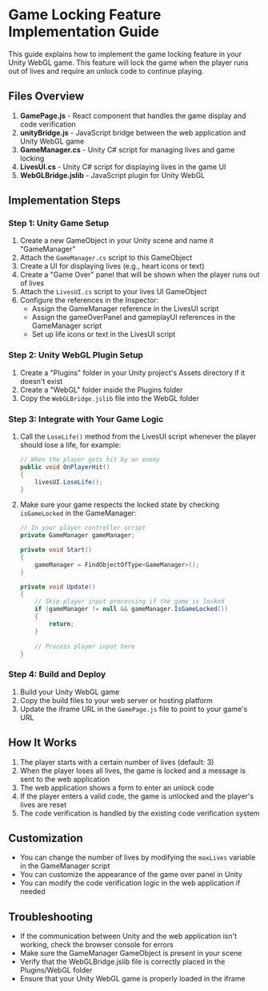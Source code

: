 # Game Locking Feature Implementation Guide

This guide explains how to implement the game locking feature in your Unity WebGL game. This feature will lock the game when the player runs out of lives and require an unlock code to continue playing.

## Files Overview

1. **GamePage.js** - React component that handles the game display and code verification
2. **unityBridge.js** - JavaScript bridge between the web application and Unity WebGL game
3. **GameManager.cs** - Unity C# script for managing lives and game locking
4. **LivesUI.cs** - Unity C# script for displaying lives in the game UI
5. **WebGLBridge.jslib** - JavaScript plugin for Unity WebGL

## Implementation Steps

### Step 1: Unity Game Setup

1. Create a new GameObject in your Unity scene and name it "GameManager"
2. Attach the `GameManager.cs` script to this GameObject
3. Create a UI for displaying lives (e.g., heart icons or text)
4. Create a "Game Over" panel that will be shown when the player runs out of lives
5. Attach the `LivesUI.cs` script to your lives UI GameObject
6. Configure the references in the Inspector:
   - Assign the GameManager reference in the LivesUI script
   - Assign the gameOverPanel and gameplayUI references in the GameManager script
   - Set up life icons or text in the LivesUI script

### Step 2: Unity WebGL Plugin Setup

1. Create a "Plugins" folder in your Unity project's Assets directory if it doesn't exist
2. Create a "WebGL" folder inside the Plugins folder
3. Copy the `WebGLBridge.jslib` file into the WebGL folder

### Step 3: Integrate with Your Game Logic

1. Call the `LoseLife()` method from the LivesUI script whenever the player should lose a life, for example:
   ```csharp
   // When the player gets hit by an enemy
   public void OnPlayerHit()
   {
       livesUI.LoseLife();
   }
   ```

2. Make sure your game respects the locked state by checking `isGameLocked` in the GameManager:
   ```csharp
   // In your player controller script
   private GameManager gameManager;
   
   private void Start()
   {
       gameManager = FindObjectOfType<GameManager>();
   }
   
   private void Update()
   {
       // Skip player input processing if the game is locked
       if (gameManager != null && gameManager.IsGameLocked())
       {
           return;
       }
       
       // Process player input here
   }
   ```

### Step 4: Build and Deploy

1. Build your Unity WebGL game
2. Copy the build files to your web server or hosting platform
3. Update the iframe URL in the `GamePage.js` file to point to your game's URL

## How It Works

1. The player starts with a certain number of lives (default: 3)
2. When the player loses all lives, the game is locked and a message is sent to the web application
3. The web application shows a form to enter an unlock code
4. If the player enters a valid code, the game is unlocked and the player's lives are reset
5. The code verification is handled by the existing code verification system

## Customization

- You can change the number of lives by modifying the `maxLives` variable in the GameManager script
- You can customize the appearance of the game over panel in Unity
- You can modify the code verification logic in the web application if needed

## Troubleshooting

- If the communication between Unity and the web application isn't working, check the browser console for errors
- Make sure the GameManager GameObject is present in your scene
- Verify that the WebGLBridge.jslib file is correctly placed in the Plugins/WebGL folder
- Ensure that your Unity WebGL game is properly loaded in the iframe 